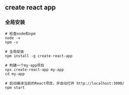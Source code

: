 ## create react app
### 全局安装
    # 检查node和npm
    node -v
    npm -v
    
    # 全局安装
    npm install -g create-react-app
    
    # 构建一个my-app项目
    npx create-react-app my-app
    cd my-app
    
    # 启动编译当前的React项目，并自动打开 http://localhost:3000/
    npm start